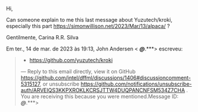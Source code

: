Hi,

Can someone explain to me this last message about
Yuzutech/kroki, especially this part
https://simonwillison.net/2023/Mar/13/alpaca/  ?

Gentilmente,
Carina R.R. Silva


Em ter., 14 de mar. de 2023 às 19:13, John Andersen <
***@***.***> escreveu:

>
>    - https://github.com/yuzutech/kroki
>
> —
> Reply to this email directly, view it on GitHub
> <https://github.com/intel/dffml/discussions/1406#discussioncomment-5315127>,
> or unsubscribe
> <https://github.com/notifications/unsubscribe-auth/ARVEIQS3KKPXROKLKCRSJTTW4DUQPANCNFSM534Z7CHA>
> .
> You are receiving this because you were mentioned.Message ID:
> ***@***.***>
>
